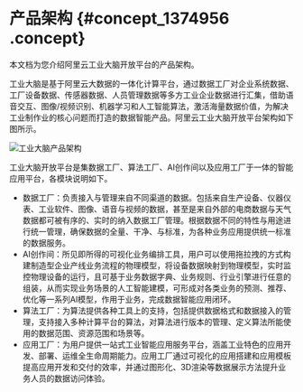 # 产品架构 {#concept_1374956 .concept}

本文档为您介绍阿里云工业大脑开放平台的产品架构。

工业大脑是基于阿里云大数据的一体化计算平台，通过数据工厂对企业系统数据、工厂设备数据、传感器数据、人员管理数据等多方工业企业数据进行汇集，借助语音交互、图像/视频识别、机器学习和人工智能算法，激活海量数据价值，为解决工业制作业的核心问题而打造的数据智能产品。阿里云工业大脑开放平台架构如下图所示。

![工业大脑产品架构](http://static-aliyun-doc.oss-cn-hangzhou.aliyuncs.com/assets/img/1014086/156706443452335_zh-CN.png)

工业大脑开放平台是集数据工厂、算法工厂、AI创作间以及应用工厂于一体的智能应用平台，各模块说明如下。

-   数据工厂：负责接入与管理来自不同渠道的数据。包括来自生产设备、仪器仪表、工业软件、图像、语音与视频的数据，甚至是来自外部的电商数据与天气数据都可被有序的、实时的纳入数据工厂管理。根据数据不同的特性与用途进行统一管理，确保数据的全量、干净、与标准，为各种业务应用提供统一标准的数据服务。
-   AI创作间：所见即所得的可视化业务编排工具，用户可以使用拖拉拽的方式构建制造型企业产线业务流程的物理模型，将设备数据映射到物理模型，实时监控物理设备的运行，且可基于业务数据字典、业务规则、行业引擎进行任意的组装，从而实现业务场景的人工智能建模，可形成对各类业务的预测、推荐、优化等一系列AI模型，作用于业务，完成数据智能应用闭环。
-   算法工厂：为算法提供各种工具上的支持，包括提供数据格式和数据接入的管理，支持接入多种计算平台的算法，对算法进行版本的管理、定义算法所能使用的数据范围、资源范围和场景等。
-   应用工厂：为用户提供一站式工业智能应用服务平台，涵盖工业特色的应用开发、部署、运维全生命周期能力。应用工厂通过可视化的应用搭建和应用模板提高应用开发和交付的效率，并通过图形化、3D渲染等数据展示方法提升业务人员的数据访问体验。

